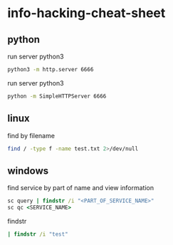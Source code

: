 # info-hacking-cheat-sheet

## python

run server python3
```bash
python3 -m http.server 6666
```

run server python3
```bash
python -m SimpleHTTPServer 6666
```

## linux

find by filename
```bash
find / -type f -name test.txt 2>/dev/null
```

## windows

find service by part of name and view information
```cmd
sc query | findstr /i "<PART_OF_SERVICE_NAME>"
sc qc <SERVICE_NAME>
```
findstr
```cmd
| findstr /i "test"
```
